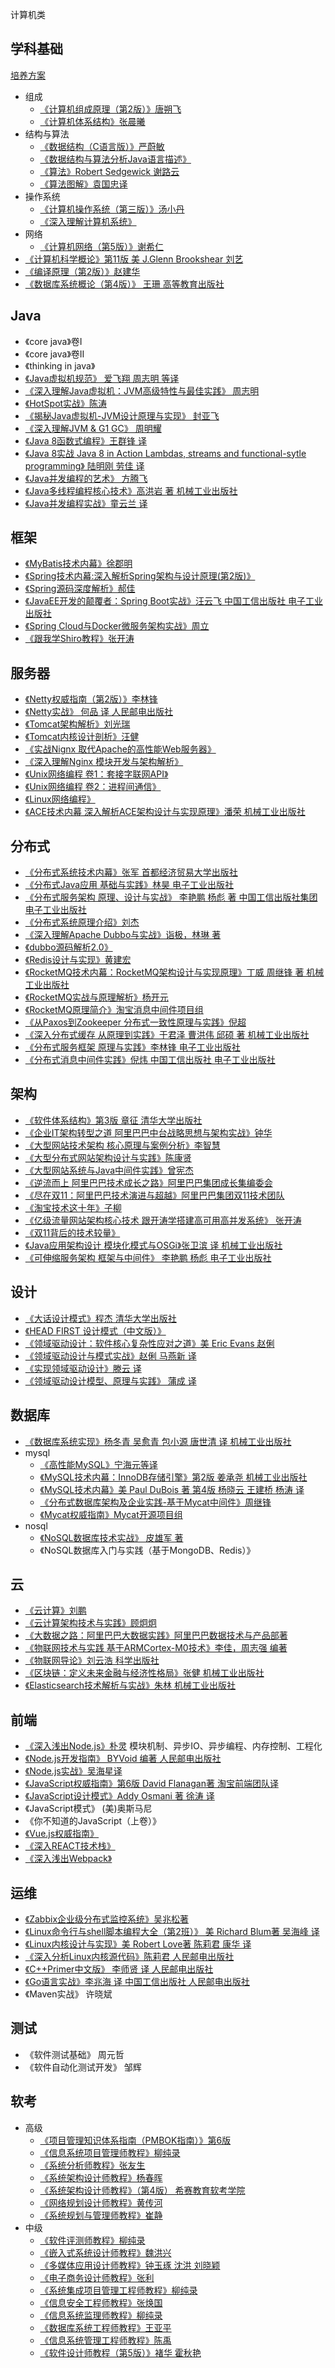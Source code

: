 计算机类

## 学科基础
[培养方案](/docs/99-book/notes/00-base/README.md)
* 组成
  * [《计算机组成原理（第2版）》唐朔飞](/docs/99-book/notes/00-base/计算机组成原理.md)
  * [《计算机体系结构》张晨曦](/docs/99-book/notes/00-base/计算机体系结构.md)
* 结构与算法
  * [《数据结构（C语言版）》严蔚敏](/docs/99-book/notes/00-base/数据结构.md)
  * [《数据结构与算法分析Java语言描述》](/docs/99-book/notes/00-base/数据结构与算法分析Java语言描述.md)
  * [《算法》Robert Sedgewick 谢路云](/docs/99-book/notes/00-base/算法.md)
  * [《算法图解》袁国忠译](/docs/99-book/notes/00-base/算法图解.md)
* 操作系统
  * [《计算机操作系统（第三版）》汤小丹](/docs/99-book/notes/00-base/计算机操作系统.md)
  * [《深入理解计算机系统》](/docs/99-book/notes/00-base/深入理解计算机系统.md)
* 网络
  * [《计算机网络（第5版）》谢希仁](/docs/99-book/notes/00-base/计算机网络.md)
* [《计算机科学概论》第11版 美 J.Glenn Brookshear 刘艺](/docs/99-book/notes/00-base/计算机科学概论.md)
* [《编译原理（第2版）》赵建华](/docs/99-book/notes/00-base/编译原理.md)
* [《数据库系统概论（第4版）》 王珊 高等教育出版社](/docs/99-book/notes/00-base/数据库系统概论.md)

## Java
* 《core java》卷I
* 《core java》卷II
* 《thinking in java》
* [《Java虚拟机规范》 爱飞翔 周志明 等译](/docs/99-book/notes/10-java/Java虚拟机规范.md)
* [《深入理解Java虚拟机：JVM高级特性与最佳实践》 周志明](/docs/99-book/notes/10-java/深入理解Java虚拟机.md)
* [《HotSpot实战》陈涛](/docs/99-book/notes/10-java/HotSpot实战.md)
* [《揭秘Java虚拟机-JVM设计原理与实现》 封亚飞](/docs/99-book/notes/10-java/揭秘Java虚拟机.md)
* [《深入理解JVM & G1 GC》 周明耀](/docs/99-book/notes/10-java/深入理解JVM&G1GC.md)
* [《Java 8函数式编程》王群锋 译](/docs/99-book/notes/10-java/Java%208函数式编程.md)
* [《Java 8实战 Java 8 in Action Lambdas, streams and functional-sytle programming》 陆明刚 劳佳 译](/docs/99-book/notes/10-java/Java%208实战.md)
* [《Java并发编程的艺术》 方腾飞](/docs/99-book/notes/10-java/Java并发编程的艺术.md) 
* [《Java多线程编程核心技术》高洪岩 著 机械工业出版社](/docs/99-book/notes/10-java/Java多线程编程核心技术.md)
* [《Java并发编程实战》童云兰 译](/docs/99-book/notes/10-java/Java并发编程实战.md)

## 框架
* [《MyBatis技术内幕》徐郡明](/docs/99-book/notes/20-framework/Mybatis技术内幕.md)
* [《Spring技术内幕:深入解析Spring架构与设计原理(第2版)》](/99-book/notes/20-framework/Spring技术内幕(2).md)
* [《Spring源码深度解析》郝佳](/99-book/notes/20-framework/Spring源码深度解析.md)
* [《JavaEE开发的颠覆者：Spring Boot实战》汪云飞 中国工信出版社 电子工业出版社](/99-book/notes/20-framework/SpringBoot实战.md)
* [《Spring Cloud与Docker微服务架构实战》周立](/99-book/notes/20-framework/SpringCloud与Docker微服务架构实战.md)
* [《跟我学Shiro教程》张开涛](/99-book/notes/20-framework/跟我学Shiro教程.md)

## 服务器
* [《Netty权威指南（第2版）》李林锋](/99-book/notes/21-server/Netty权威指南.md)
* [《Netty实战》 何品 译 人民邮电出版社](/99-book/notes/21-server/Netty实战.md)
* [《Tomcat架构解析》刘光瑞](/99-book/notes/21-server/Tomcat架构解析.md)
* [《Tomcat内核设计剖析》汪健](/99-book/notes/21-server/Tomcat内核设计剖析.md)
* [《实战Nignx 取代Apache的高性能Web服务器》](/99-book/notes/21-server/实战Nignx.md)
* [《深入理解Nginx 模块开发与架构解析》](/99-book/notes/21-server/深入理解Nginx.md)
* [《Unix网络编程 卷1：套接字联网API》](/99-book/notes/21-server/Unix网络编程%20卷1：套接字联网API.md)
* [《Unix网络编程 卷2：进程间通信》](/99-book/notes/21-server/Unix网络编程%20卷2：进程间通信.md)
* [《Linux网络编程》](/99-book/notes/21-server/Linux网络编程.md)
* [《ACE技术内幕 深入解析ACE架构设计与实现原理》潘荣 机械工业出版社](/docs/99-book/notes/21-server/ACE技术内幕.md)

## 分布式
* [《分布式系统技术内幕》张军 首都经济贸易大学出版社](/99-book/notes/30-distributed/分布式系统技术内幕.md)
* [《分布式Java应用 基础与实践》林昊 电子工业出版社](/docs/99-book/notes/30-distributed/分布式Java应用.md)
* [《分布式服务架构 原理、设计与实战》 李艳鹏 杨彪 著 中国工信出版社集团 电子工业出版社](/docs/99-book/notes/30-distributed/分布式服务架构.md)
* [《分布式系统原理介绍》刘杰](/docs/99-book/notes/30-distributed/分布式系统原理介绍.md)
* [《深入理解Apache Dubbo与实战》诣极，林琳 著](/docs/99-book/notes/30-distributed/深入理解ApacheDubbo与实战.md)
* [《dubbo源码解析2.0》](/99-book/notes/30-distributed/dubbo.md)
* [《Redis设计与实现》黄建宏](/99-book/notes/30-distributed/Redis设计与实现.md)
* [《RocketMQ技术内幕：RocketMQ架构设计与实现原理》丁威 周继锋 著 机械工业出版社](/docs/99-book/notes/30-distributed/RocketMQ技术内幕.md)
* [《RocketMQ实战与原理解析》杨开元](/99-book/notes/30-distributed/RocketMQ实战与原理解析.md)
* [《RocketMQ原理简介》淘宝消息中间件项目组](/99-book/notes/30-distributed/RockMQ原理简介.md)
* [《从Paxos到Zookeeper 分布式一致性原理与实践》倪超](/99-book/notes/30-distributed/从Paxos到ZooKeeper.md)
* [《深入分布式缓存 从原理到实践》于君泽 曹洪伟 邱硕 著 机械工业出版社](/docs/99-book/notes/30-distributed/深入分布式缓存.md)
* [《分布式服务框架 原理与实践》李林锋 电子工业出版社](/docs/99-book/notes/30-distributed/分布式服务框架.md)
* [《分布式消息中间件实践》倪炜 中国工信出版社 电子工业出版社](/docs/99-book/notes/30-distributed/分布式消息中间件实践.md)

## 架构
* [《软件体系结构》第3版 章征 清华大学出版社](/99-book/notes/40-architecture/软件体系结构.md)
* [《企业IT架构转型之道 阿里巴巴中台战略思想与架构实战》钟华](/99-book/notes/40-architecture/企业IT架构转型之道.md) 
* [《大型网站技术架构 核心原理与案例分析》李智慧](/99-book/notes/40-architecture/大型网站技术架构.md) 
* [《大型分布式网站架构设计与实践》陈康贤](/99-book/notes/40-architecture/大型分布式网站架构.md)
* [《大型网站系统与Java中间件实践》曾宪杰](/99-book/notes/40-architecture/大型网站系统与Java中间件实践.md)
* [《逆流而上 阿里巴巴技术成长之路》阿里巴巴集团成长集编委会](/99-book/notes/40-architecture/逆流而上.md)
* [《尽在双11：阿里巴巴技术演进与超越》阿里巴巴集团双11技术团队](/99-book/notes/40-architecture/尽在双11.md)
* [《淘宝技术这十年》子柳](/99-book/notes/40-architecture/淘宝技术这十年.md)
* [《亿级流量网站架构核心技术 跟开涛学搭建高可用高并发系统》 张开涛](/99-book/notes/40-architecture/亿级流量网站架构核心技术.md)
* [《双11背后的技术较量》](/99-book/notes/40-architecture/双11背后的技术较量.md)
* [《Java应用架构设计 模块化模式与OSGi》张卫滨 译 机械工业出版社](/99-book/notes/40-architecture/Java应用架构设计.md)
* [《可伸缩服务架构 框架与中间件》 李艳鹏 杨彪 电子工业出版社](/99-book/notes/40-architecture/可伸缩服务架构.md)

## 设计
* [《大话设计模式》程杰 清华大学出版社](/99-book/notes/40-architecture/大话设计模式.md)
* [《HEAD FIRST 设计模式（中文版）》](/99-book/notes/40-architecture/HeadFirst.md)
* [《领域驱动设计：软件核心复杂性应对之道》美 Eric Evans 赵俐](/99-book/notes/40-architecture/领域驱动设计.md)
* [《领域驱动设计与模式实战》赵俐 马燕新 译](/99-book/notes/40-architecture/领域驱动设计与模式实战.md)
* [《实现领域驱动设计》滕云 译](/99-book/notes/40-architecture/实现领域驱动设计.md)
* [《领域驱动设计模型、原理与实践》 蒲成 译](/99-book/notes/40-architecture/领域驱动设计模式原理与实践.md)

## 数据库
* [《数据库系统实现》杨冬青 吴愈青 包小源 唐世清 译 机械工业出版社](/99-book/notes/50-database/数据库系统实现.md)
* mysql
  * [《高性能MySQL》宁海元等译](/99-book/notes/50-database/高性能MySQL.md)
  * [《MySQL技术内幕：InnoDB存储引擎》第2版 姜承尧 机械工业出版社](/99-book/notes/50-database/MySQL技术内幕InnoDB存储引擎.md)
  * [《MySQL技术内幕》美 Paul DuBois 著 第4版 杨晓云 王建桥 杨涛 译](/99-book/notes/50-database/MySQL技术内幕.md)
  * [《分布式数据库架构及企业实践-基于Mycat中间件》周继锋](/99-book/notes/50-database/分布式数据库架构及企业实践.md)
  * [《Mycat权威指南》Mycat开源项目组](/99-book/notes/50-database/Mycat权威指南.md)
* nosql
  * [《NoSQL数据库技术实战》 皮雄军 著](/99-book/notes/50-database/NoSQL数据库技术实战.md)
  * 《NoSQL数据库入门与实践（基于MongoDB、Redis）》

## 云
* [《云计算》刘鹏](/99-book/notes/51-cloud/云计算.md)
* [《云计算架构技术与实践》顾炯炯](/99-book/notes/51-cloud/云计算架构.md)
* [《大数据之路：阿里巴巴大数据实践》阿里巴巴数据技术与产品部著](/99-book/notes/51-cloud/大数据之路.md)
* [《物联网技术与实践 基于ARMCortex-M0技术》李佳，周志强 编著](/99-book/notes/51-cloud/物联网技术与实践.md)
* [《物联网导论》刘云浩 科学出版社](/99-book/notes/51-cloud/物联网导论.md)
* [《区块链：定义未来金融与经济性格局》张健 机械工业出版社](/99-book/notes/51-cloud/区块链.md)
* [《Elasticsearch技术解析与实战》朱林 机械工业出版社](/99-book/notes/51-cloud/Elasticsearch技术解析与实践.md)

## 前端
* [《深入浅出Node.js》朴灵](/99-book/notes/60-js/深入浅出NodeJS.md) 模块机制、异步IO、异步编程、内存控制、工程化
* [《Node.js开发指南》 BYVoid 编著 人民邮电出版社](/99-book/notes/60-js/Node.js开发指南.md)
* [《Node.js实战》吴海星译](/99-book/notes/60-js/Node.js实战.md)
* [《JavaScript权威指南》第6版 David Flanagan著 淘宝前端团队译](/99-book/notes/60-js/JavaScript权威指南(第6版).md)
* [《JavaScript设计模式》Addy Osmani 著 徐涛 译](/99-book/notes/60-js/JavaScript设计模式.md)
* 《JavaScript模式》 (美)奥斯马尼
* 《你不知道的JavaScript（上卷）》	
* [《Vue.js权威指南》](/99-book/notes/60-js/Vue.js权威指南.md)
* [《深入REACT技术栈》](/99-book/notes/60-js/深入REACT技术栈.md)
* [《深入浅出Webpack》](/99-book/notes/60-js/深入浅出Webpack.md)

## 运维
* [《Zabbix企业级分布式监控系统》吴兆松著](/99-book/notes/70-dev-ops/Zabbix企业级分布式监控系统.md)
* [《Linux命令行与shell脚本编程大全（第2班）》 美 Richard Blum著 吴海峰 译](/99-book/notes/70-dev-ops/Linux命令行与shell脚本编程大全.md)
* [《Linux内核设计与实现》美 Robert Love著 陈莉君 康华 译](/99-book/notes/70-dev-ops/Linux内核设计与实现.md)
* [《深入分析Linux内核源代码》陈莉君 人民邮电出版社](/99-book/notes/70-dev-ops/深入分析Linux内核源代码.md)
* [《C++Primer中文版》 李师贤 译 人民邮电出版社](/99-book/notes/70-dev-ops/C++Primer.md)
* [《Go语言实战》李兆海 译 中国工信出版社 人民邮电出版社](/99-book/notes/70-dev-ops/Go语言实战.md)
* 《Maven实战》	许晓斌

## 测试
* 《软件测试基础》 周元哲
* 《软件自动化测试开发》 邹辉

## 软考
* 高级
  * [《项目管理知识体系指南（PMBOK指南）》第6版](/99-book/notes/80-project/PMBOK.md)
  * [《信息系统项目管理师教程》柳纯录](/99-book/notes/80-project/信息系统项目管理师教程.md)
  * [《系统分析师教程》张友生](/99-book/notes/80-project/系统分析师教程.md)
  * [《系统架构设计师教程》杨春晖](/99-book/notes/80-project/系统架构设计师教程.md)
  * [《系统架构设计师教程》（第4版） 希赛教育软考学院](/99-book/notes/80-project/系统架构设计师教程(第4版).md)
  * [《网络规划设计师教程》黄传河](/99-book/notes/80-project/网络规划设计师教程.md)
  * [《系统规划与管理师教程》崔静](/99-book/notes/80-project/系统规划与管理师教程.md)
* 中级
  * [《软件评测师教程》柳纯录](/99-book/notes/80-project/软件评测师教程.md)
  * [《嵌入式系统设计师教程》魏洪兴](/99-book/notes/80-project/嵌入式系统设计师教程.md)
  * [《多媒体应用设计师教程》钟玉琢 沈洪 刘晓颖](/99-book/notes/80-project/多媒体应用设计师教程.md)
  * [《电子商务设计师教程》张利](/99-book/notes/80-project/电子商务设计师教程.md)
  * [《系统集成项目管理工程师教程》柳纯录](/99-book/notes/80-project/系统集成项目管理工程师教程.md)
  * [《信息安全工程师教程》张焕国](/99-book/notes/80-project/信息安全工程师教程.md)
  * [《信息系统监理师教程》柳纯录](/99-book/notes/80-project/信息系统监理师教程.md)
  * [《数据库系统工程师教程》王亚平](/99-book/notes/80-project/数据库系统工程师教程.md)
  * [《信息系统管理工程师教程》陈禹](/99-book/notes/80-project/信息系统管理工程师教程.md)
  * [《软件设计师教程（第5版）》褚华 霍秋艳](/99-book/notes/80-project/软件设计师教程.md)

<script>
Docsify.dom.findAll('a').filter(item => item.text.indexOf('《') == 0).map((item, index)=>console.log(index + 1, item.innerText))
</script>